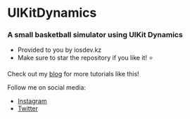 # UIKitDynamics
### A small basketball simulator using UIKit Dynamics

* Provided to you by iosdev.kz 
* Make sure to star the repository if you like it! :star:

Check out my [blog](https://iosdev.kz) for more tutorials like this! 

Follow me on social media: 
- [Instagram](https://instagram.com/iosdev.kz)
- [Twitter](https://twitter.com/metahdev)

